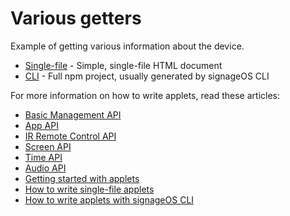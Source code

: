 # Various getters

Example of getting various information about the device.

* [Single-file](singlefile-applet) - Simple, single-file HTML document
* [CLI](cli-applet) - Full npm project, usually generated by signageOS CLI

For more information on how to write applets, read these articles:

* [Basic Management API](https://developers.signageos.io/sdk/sos_management/)
* [App API](https://developers.signageos.io/sdk/sos_management/app)
* [IR Remote Control API](https://developers.signageos.io/sdk/sos_management/remoteControl)
* [Screen API](https://developers.signageos.io/sdk/sos_management/screen)
* [Time API](https://developers.signageos.io/sdk/sos_management/time)
* [Audio API](https://developers.signageos.io/sdk/sos_management/audio)
* [Getting started with applets](https://docs.signageos.io/hc/en-us/articles/4405068855570-Introduction-to-Applets)
* [How to write single-file applets](https://docs.signageos.io/hc/en-us/articles/4405011600274)
* [How to write applets with signageOS CLI](https://docs.signageos.io/hc/en-us/articles/4405070294674)
